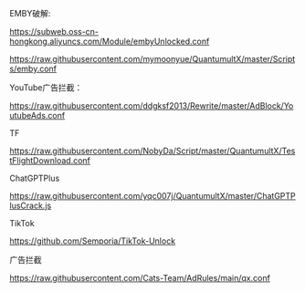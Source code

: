 EMBY破解:

https://subweb.oss-cn-hongkong.aliyuncs.com/Module/embyUnlocked.conf

https://raw.githubusercontent.com/mymoonyue/QuantumultX/master/Scripts/emby.conf

YouTube广告拦截：

https://raw.githubusercontent.com/ddgksf2013/Rewrite/master/AdBlock/YoutubeAds.conf

TF

https://raw.githubusercontent.com/NobyDa/Script/master/QuantumultX/TestFlightDownload.conf


ChatGPTPlus

https://raw.githubusercontent.com/yqc007j/QuantumultX/master/ChatGPTPlusCrack.js

TikTok

https://github.com/Semporia/TikTok-Unlock

广告拦截

https://raw.githubusercontent.com/Cats-Team/AdRules/main/qx.conf
